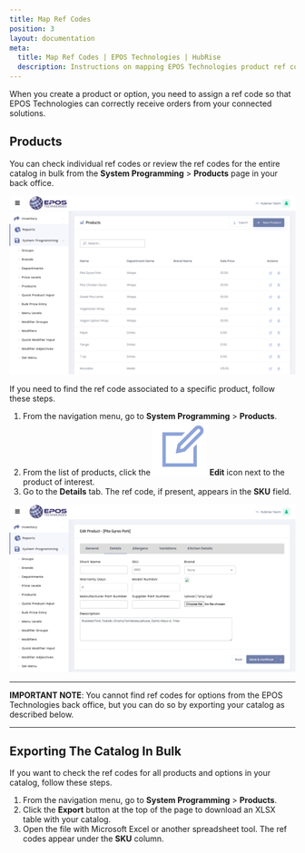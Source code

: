 ```yaml
---
title: Map Ref Codes
position: 3
layout: documentation
meta:
  title: Map Ref Codes | EPOS Technologies | HubRise
  description: Instructions on mapping EPOS Technologies product ref codes with other apps after connecting your EPOS with HubRise. Connect apps and synchronise your data.
---
```


When you create a product or option, you need to assign a ref code so that EPOS Technologies can correctly receive orders from your connected solutions.

## Products

You can check individual ref codes or review the ref codes for the entire catalog in bulk from the **System Programming** > **Products** page in your back office.

![The Products page in your EPOS Technologies back office](../images/003-en-epos-tech-products-page.png)

If you need to find the ref code associated to a specific product, follow these steps.

1. From the navigation menu, go to **System Programming** > **Products**.
1. From the list of products, click the <InlineImage width="20" height="20">![Edit icon](../images/edit-icon.png)</InlineImage> **Edit** icon next to the product of interest.
1. Go to the **Details** tab. The ref code, if present, appears in the **SKU** field.

![Finding product ref codes in EPOS Technologies back office](../images/004-en-epos-tech-product-details.png)

---

**IMPORTANT NOTE**: You cannot find ref codes for options from the EPOS Technologies back office, but you can do so by exporting your catalog as described below.

---

## Exporting The Catalog In Bulk

If you want to check the ref codes for all products and options in your catalog, follow these steps.

1. From the navigation menu, go to **System Programming** > **Products**.
1. Click the **Export** button at the top of the page to download an XLSX table with your catalog.
1. Open the file with Microsoft Excel or another spreadsheet tool. The ref codes appear under the **SKU** column.
